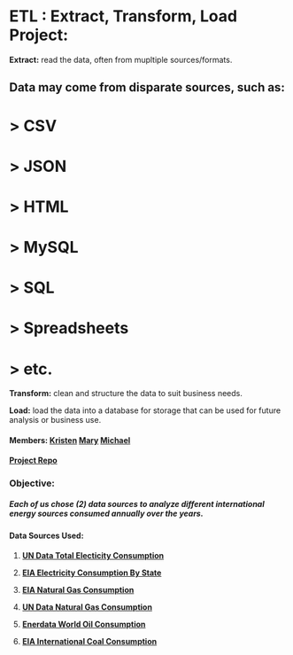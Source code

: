 # ETL : Extract, Transform, Load Project:
__Extract:__ read the data, often from mupltiple sources/formats.
## Data may come from disparate sources, such as: 
# > CSV
# > JSON
# > HTML
# > MySQL
# > SQL
# > Spreadsheets
# > etc.

__Transform:__ clean and structure the data to suit business needs.

__Load:__ load the data into a database for storage that can be used for future analysis or business use.


#### Members:  __[Kristen](https://github.com/KCDataVis)__ __[Mary](https://github.com/marygong75)__ __[Michael](https://github.com/mkung8889)__

__[Project Repo](https://github.com/mkung8889/etl_project)__


###  Objective: 
##### Each of us chose (2) data sources to analyze different international energy sources consumed annually over the years.

#### Data Sources Used: 
1) __[UN Data Total Electicity Consumption](*link*)__ 

2) __[EIA Electricity Consumption By State](*link*)__ 

3) __[EIA Natural Gas Consumption](*link*)__

4) __[UN Data Natural Gas Consumption](*link*)__

5) __[Enerdata World Oil Consumption](https://yearbook.enerdata.net/oil-products/world-oil-domestic-consumption-statistics.html)__

6) __[EIA International Coal Consumption](https://www.eia.gov/beta/international/data/browser/#/?pa=0000000000000000000000000000000000000000000000000000000000g&c=ruvvvvvfvtvnvv1vrvvvvfvvvvvvfvvvou20evvvvvvvvvvvvuvs&ct=0&vs=INTL.4411-2-AFG-QBTU.A&vo=0&v=H&start=1990&end=2016)__

